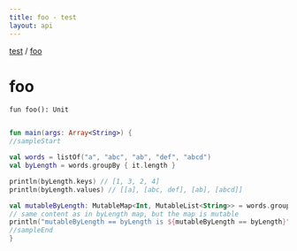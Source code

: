 ```yaml
---
title: foo - test
layout: api
---
```


<div class='api-docs-breadcrumbs'><a href="test/index">test</a> / <a href="test/foo">foo</a></div>

# foo

<div class="signature"><code><span class="keyword">fun </span><span class="identifier">foo</span><span class="symbol">(</span><span class="symbol">)</span><span class="symbol">: </span><span class="identifier">Unit</span></code></div>
<div class="sample" markdown="1">

``` kotlin

fun main(args: Array<String>) {
//sampleStart

val words = listOf("a", "abc", "ab", "def", "abcd")
val byLength = words.groupBy { it.length }

println(byLength.keys) // [1, 3, 2, 4]
println(byLength.values) // [[a], [abc, def], [ab], [abcd]]

val mutableByLength: MutableMap<Int, MutableList<String>> = words.groupByTo(mutableMapOf()) { it.length }
// same content as in byLength map, but the map is mutable
println("mutableByLength == byLength is ${mutableByLength == byLength}") // true
//sampleEnd
}
```

</div>
